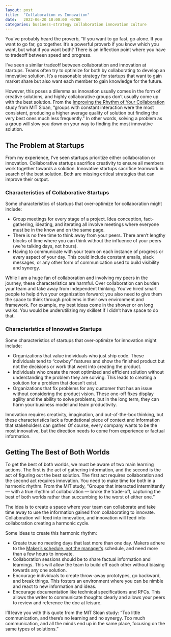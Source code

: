 ```yaml
---
layout: post
title:  "Collaboration vs Innovation"
date:   2022-06-20 10:00:00 -0700
categories: business-strategy collaboration innovation culture
---
```


You’ve probably heard the proverb, “If you want to go fast, go alone. If you want to go far, go together. It’s a powerful proverb if you know which you want, but what if you want both? There is an inflection point where you have to tradeoff between speed and progress. 

I’ve seen a similar tradeoff between collaboration and innovation at startups. Teams often try to optimize for both by collaborating to develop an innovative solution. It’s a reasonable strategy for startups that want to gain market share but also want each member to gain knowledge for the future.

However, this poses a dilemma as innovation usually comes in the form of creative solutions, and highly collaborative groups don’t usually come up with the best solution. From the [Improving the Rhythm of Your Collaboration](https://sloanreview.mit.edu/article/improving-the-rhythm-of-your-collaboration/) study from MIT Sloan, “groups with constant interaction were the most consistent, producing a higher average quality of solution but finding the very best ones much less frequently.” In other words, solving a problem as a group will slow you down on your way to finding the most innovative solution.

## The Problem at Startups

From my experience, I’ve seen startups prioritize either collaboration or innovation. Collaborative startups sacrifice creativity to ensure all members work together towards a solution. Innovative startups sacrifice teamwork in search of the best solution. Both are missing critical strategies that can improve their output.

### Characteristics of Collaborative Startups

Some characteristics of startups that over-optimize for collaboration might include:
- Group meetings for every stage of a project. Idea conception, fact-gathering, ideating, and iterating all involve meetings where everyone must be in the know and on the same page.
- There is no free time to think away from your peers. There aren’t lengthy blocks of time where you can think without the influence of your peers (we’re talking days, not hours).
- Having to communicate with your team on each instance of progress or every aspect of your day. This could include constant emails, slack messages, or any other form of communication used to build visibility and synergy.

While I am a huge fan of collaboration and involving my peers in the journey, these characteristics are harmful. Over collaboration can burden your team and take away from independent thinking. You’ve hired smart people to help drive your organization forward; you also need to give them the space to think through problems in their own environment and framework. For example, my best ideas come in the shower or on long walks. You would be underutilizing my skillset if I didn’t have space to do that.

### Characteristics of Innovative Startups

Some characteristics of startups that over-optimize for innovation might include:
- Organizations that value individuals who just ship code. These individuals tend to “cowboy” features and show the finished product but not the decisions or work that went into creating the product.
- Individuals who create the most optimized and efficient solution without understanding the problem they are solving. This leads to creating a solution for a problem that doesn’t exist.
- Organizations that fix problems for any customer that has an issue without considering the product vision. These one-off fixes display agility and the ability to solve problems, but in the long term, they can harm your business model and team productivity.

Innovation requires creativity, imagination, and out-of-the-box thinking, but these characteristics lack a foundational piece of context and information that stakeholders can gather. Of course, every company wants to be the most innovative, but the direction needs to come from experience or factual information.

## Getting The Best of Both Worlds

To get the best of both worlds, we must be aware of two main learning actions. The first is the act of gathering information, and the second is the act of figuring out the best solution. The first act requires collaboration and the second act requires innovation. You need to make time for both in a harmonic rhythm. From the MIT study, “Groups that interacted intermittently — with a true rhythm of collaboration — broke the trade-off, capturing the best of both worlds rather than succumbing to the worst of either one.”

The idea is to create a space where your team can collaborate and take time away to use the information gained from collaborating to innovate. Collaboration will feed into innovation, and innovation will feed into collaboration creating a harmonic cycle.

Some ideas to create this harmonic rhythm:
- Create true no meeting days that last more than one day. Makers adhere to the [Maker’s schedule, not the manager’s](http://www.paulgraham.com/makersschedule.html) schedule, and need more than a few hours to innovate.
- Collaboration sessions should be to share factual information and learnings. This will allow the team to build off each other without biasing towards any one solution.
- Encourage individuals to create throw-away prototypes, go backward, and break things. This fosters an environment where you can be nimble and react to new information and ideas.
- Encourage documentation like technical specifications and RFCs. This allows the writer to communicate thoughts clearly and allows your peers to review and reference the doc at leisure.

I’ll leave you with this quote from the MIT Sloan study: “Too little communication, and there’s no learning and no synergy. Too much communication, and all the minds end up in the same place, focusing on the same types of solutions.”
